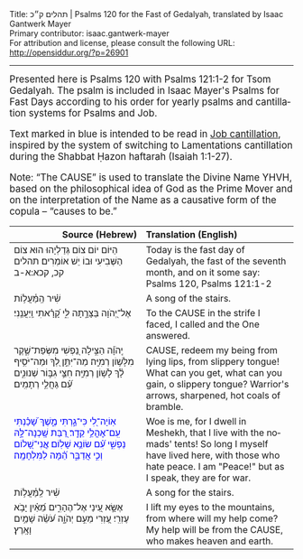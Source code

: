 <html>
<head></head>
<body>
Title: תהלים ק״כ | Psalms 120 for the Fast of Gedalyah, translated by Isaac Gantwerk Mayer<br />
Primary contributor: isaac.gantwerk-mayer<br />
For attribution and license, please consult the following URL: <a href="http://opensiddur.org/?p=26901">http://opensiddur.org/?p=26901</a>
<p />
<hr />

<div class="english" lang="en" style="font-size: 1.2em;">
Presented here is Psalms 120 with Psalms 121:1-2 for Tsom Gedalyah. The psalm is included in Isaac Mayer's Psalms for Fast Days according to his order for yearly psalms and cantillation systems for Psalms and Job. 

Text marked in blue is intended to be read in <a href="https://opensiddur.org/readings-and-sourcetexts/cantillation/an-ashkenazi-style-cantillation-system-for-job-by-isaac-gantwerk-mayer/">Job cantillation</a>, inspired by the system of switching to Lamentations cantillation during the Shabbat Ḥazon haftarah (Isaiah 1:1-27).

Note: “The CAUSE” is used to translate the Divine Name YHVH, based on the philosophical idea of God as the Prime Mover and on the interpretation of the Name as a causative form of the copula – “causes to be.”
</div>

<table style="margin-left: auto;margin-right: auto;" class="draggable">
<thead><tr><th id="x" style="text-align: right;">Source (Hebrew)</th><th style="text-align: left;">Translation (English)</th></tr></thead>
<tbody>
<tr><td style="vertical-align:top;" width="46%">
<div class="liturgy" lang="he">
<span class="instruction">הַיּוֹם יוֹם צוֹם גְּדַלְיָהוּ הוּא צוֹם הַשְּׁבִיעִי וּבוֹ יֵשׁ אוֹמְרִים׃ תהלים קכ, קכא:א-ב</span>
</span></div></td>
 
<td style="vertical-align:top;" width="53%">
<div class="english" lang="en">
<span class="instruction">Today is the fast day of Gedalyah, the fast of the seventh month, and on it some say: Psalms 120, Psalms 121:1-2</span>
</div></td></tr>


<tr><td style="vertical-align:top;" width="46%">
<div class="liturgy" lang="he">
שִׁ֗יר הַֽמַּ֫עֲל֥וֹת
</span></div></td>
 
<td style="vertical-align:top;" width="53%">
<div class="english" lang="en">
A song of the stairs.
</div></td></tr>


<tr><td style="vertical-align:top;" width="46%">
<div class="liturgy" lang="he">
אֶל־יְ֭הֹוָה בַּצָּרָ֣תָה לִּ֑י
קָ֝רָ֗אתִי וַֽיַּעֲנֵֽנִי׃
</span></div></td>
 
<td style="vertical-align:top;" width="53%">
<div class="english" lang="en">
To the CAUSE in the strife I faced,
I called and the One answered.
</div></td></tr>


<tr><td style="vertical-align:top;" width="46%">
<div class="liturgy" lang="he">
יְֽהֹוָ֗ה הַצִּ֣ילָה נַ֭פְשִׁי מִשְּׂפַת־שֶׁ֑קֶר
מִלָּשׁ֥וֹן רְמִיָּֽה׃
מַה־יִּתֵּ֣ן לְ֭ךָ וּמַה־יֹּסִ֥יף לָ֗ךְ
לָשׁ֥וֹן רְמִיָּֽה׃
חִצֵּ֣י גִבּ֣וֹר שְׁנוּנִ֑ים
עִ֗֝ם גַּחֲלֵ֥י רְתָמִֽים׃
</span></div></td>
 
<td style="vertical-align:top;" width="53%">
<div class="english" lang="en">
CAUSE, redeem my being from lying lips,
from slippery tongue!
What can you get, what can you gain,
o slippery tongue?
Warrior's arrows, sharpened,
hot coals of bramble.
</div></td></tr>


<tr><td style="vertical-align:top;" width="46%">
<div class="liturgy" lang="he">
<span style="color:blue;">אֽוֹיָה־לִ֭י כִּי־גַ֣רְתִּי מֶ֑שֶׁךְ
שָׁ֝כַ֗נְתִּי עִֽם־אׇהֳלֵ֥י קֵדָֽר׃
רַ֭בַּת שָֽׁכְנָה־לָּ֣הּ נַפְשִׁ֑י
עִ֗֝ם שׂוֹנֵ֥א שָׁלֽוֹם׃
אֲֽנִי־שָׁ֭לוֹם וְכִ֣י אֲדַבֵּ֑ר
הֵ֗֝מָּה לַמִּלְחָמָֽה׃ </span>
</div></td>
 
<td style="vertical-align:top;" width="53%">
<div class="english" lang="en">
Woe is me, for I dwell in Meshekh,
that I live with the nomads' tents!
So long I myself have lived here,
with those who hate peace.
I am "Peace!" but as I speak,
they are for war.
</div></td></tr>


<tr><td style="vertical-align:top;" width="46%">
<div class="liturgy" lang="he">
שִׁ֗יר לַֽמַּ֫עֲל֥וֹת 
</span></div></td>
 
<td style="vertical-align:top;" width="53%">
<div class="english" lang="en">
A song for the stairs.
</div></td></tr>


<tr><td style="vertical-align:top;" width="46%">
<div class="liturgy" lang="he">
אֶשָּׂ֣א עֵ֭ינַי אֶל־הֶהָרִ֑ים
מֵ֝אַ֗יִן יָבֹ֥א עֶזְרִֽי׃ 
עֶ֭זְרִי מֵעִ֣ם יְהֹוָ֑ה
עֹ֝שֵׂ֗ה שָׁמַ֥יִם וָאָֽרֶץ׃
</span></div></td>
 
<td style="vertical-align:top;" width="53%">
<div class="english" lang="en">
I lift my eyes to the mountains,
from where will my help come?
My help will be from the CAUSE,
who makes heaven and earth.
</div></td></tr>
</tbody></table>
</body>
</html>